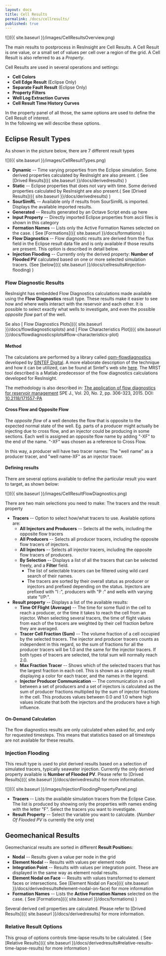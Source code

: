 ```yaml
---
layout: docs
title: Cell Results
permalink: /docs/cellresults/
published: true
---
```


![]({{ site.baseurl }}/images/CellResultsOverview.png)

The main results to postprocess in ResInsight are Cell Results. A Cell Result is one value, or a small set of values per 
cell over a region of the grid. A Cell Result is also referred to as a *Property*.

Cell Results are used in several operations and settings: 

- **Cell Colors**
- **Cell Edge Result** (Eclipse Only)
- **Separate Fault Result** (Eclipse Only)
- **Property Filters**
- **Well Log Extraction Curves** 
- **Cell Result Time History Curves**

In the property panel of all those, the same options are used to define the Cell Result of interest.   
In the following we will describe these options. 

## Eclipse Result Types

As shown in the picture below, there are 7 different result types

![]({{ site.baseurl }}/images/CellResultTypes.png)

- **Dynamic** -- Time varying properties from the Eclipse simulation. Some derived properties calculated by ResInsight are also present. ( See [Drived Results]({{ site.baseurl }}/docs/derivedresults) )
- **Static** -- Eclipse properties that does not vary with time. Some derived properties calculated by ResInsight are also present.( See [Drived Results]({{ site.baseurl }}/docs/derivedresults) )
- **SourSimRL** -- Available only if results from SourSimRL is imported. Displays the available imported results.
- **Generated** -- Results generated by an Octave Script ends up here
- **Input Property** -- Directly imported Eclipse properties from ascii files is shown in this category
- **Formation Names** -- Lists only the Active Formation Names selected on the case.  ( See [Formations]({{ site.baseurl }}/docs/formations) )
- **Flow Diagnostics** -- Flow diagnostic results are derived from the flux field in the Eclipse result data file and is only 
  available if those results are present. This option is described in detail below.
- **Injection Flooding** -- Currently only the derived property: **Number of Flooded PV** calculated based on one or more selected simulation tracers. (See [below]({{ site.baseurl }}/docs/cellresults#injection-flooding)  )

### Flow Diagnostic Results

ResInsight has embedded Flow Diagnostics calculations made available using the **Flow Diagnostics** result type. 
These results make it easier to see how and where wells interact with the reservoir and each other. 
It is possible to select exactly what wells to investigate, and even the possible *opposite flow* part of the well.

Se also [ Flow Diagnostics Plots]({{ site.baseurl }}/docs/flowdiagnosticsplots) and [ Flow Characteristics Plot]({{ site.baseurl }}/docs/flowdiagnosticsplots#flow-characteristics-plot) 

#### Method

The calculations are performed by a library called [opm-flowdiagnostics](https://github.com/OPM/opm-flowdiagnostics) developed by [SINTEF Digital](http://www.sintef.no/sintef-ikt/#/). A more elaborate description of the technique and how it can be  utilized, can be found at Sintef's web site [here](http://www.sintef.no/projectweb/mrst/modules/diagnostics/). The MRST tool described is a Matlab predecessor of the flow diagnostics calculations developed for ResInsight.

The methodology is also described in: 
[The application of flow diagnostics for reservoir management](http://folk.ntnu.no/andreas/papers/diagnostics.pdf) SPE J., Vol. 20, No. 2, pp. 306-323, 2015. DOI: [10.2118/171557-PA](https://dx.doi.org/10.2118/171557-PA)

#### Cross Flow and Opposite Flow

The *opposite flow* of a well denotes the flow that is opposite to the expected normal state of the well. Eg. parts of a producer might actually be injecting due to cross flow, and an injector could be producing in some sections.
Each well is assigned an opposite flow name by adding "-XF" to the end of the name. "-XF" was chosen as a reference to Cross Flow.

In this way, a producer will have two tracer names: The "well name" as a producer tracer, and "well name-XF" as an injector tracer.

#### Defining results 

There are several options available to define the particular result you want to target, as shown below:

![]({{ site.baseurl }}/images/CellResultFlowDiagnostics.png)

There are two main selections you need to make: The tracers and the result property 
- **Tracers** -- Option to select how/what tracers to use. Available options are:
    - **All Injectors and Producers** --  Selects all the wells, including the opposite flow tracers
    - **All Producers** -- Selects all producer tracers, including the opposite flow tracers of injectors.
    - **All Injectors** -- Selects all injector tracers, including the opposite flow tracers of producers.
    - **By Selection** -- Displays a list of all the tracers that can be selected freely, and a **Filter** field. 
       - The list of selectable tracers can be filtered using wild card search of their names.
       - The tracers are sorted by their overall status as producer or injectors and prefixed depending on the status.
         Injectors are prefixed with "I :", producers with "P :" and wells with varying state "I/P:".
- **Result property** -- Displays a list of the available results:
    - **Time Of Flight (Average)** -- The time for some fluid in the cell to reach a producer, 
    or the time it takes to reach the cell from an injector. 
    When selecting several tracers, the time of flight values from each of the tracers are weighted 
    by their cell fraction before they are averaged.
    - **Tracer Cell Fraction (Sum)** -- The volume fraction of a cell occupied by the selected tracers. 
    The injector and producer tracers counts as independent in this regard, so the sum of fractions for 
    all the producer tracers will be 1.0 and the same for the injector tracers. If both types of tracers 
    are selected, the total sum will normally reach 2.0. 
    - **Max Fraction Tracer** -- Shows which of the selected tracers that has the largest fraction in each cell. 
    This is shown as a category result displaying a color for each tracer, and the names in the legend.
    - **Injector Producer Communication** -- The communication in a cell between a set of producers and a set of injectors 
    is calculated as the sum of producer fractions multiplied by the sum of injector fractions in the cell. 
    This produces values between 0.0 and 1.0 where high values indicate that both the injectors and the producers 
    have a high influence.

#### On-Demand Calculation

The flow diagnostics results are only calculated when asked for, and only for requested timesteps. This means that statistics based on all timesteps are not available for these results.


### Injection Flooding

This result type is used to plot derived results based on a selection of simulated tracers, typically seawater injection. Currently the only derived property available is **Number of Flooded PV**. Please refer to [Drived Results]({{ site.baseurl }}/docs/derivedresults) for more information.

![]({{ site.baseurl }}/images/InjectionFloodingPropertyPanel.png)
- **Tracers** -- Lists the available simulation tracers from the Eclipse Case. The list is produced by showing only the properties with names ending with the letter "F". Select the tracers you want to investigate.
- **Result Property** -- Select the variable you want to calculate. (_Number Of Flooded PV_ is currently the only one) 

## Geomechanical Results

Geomechanical results are sorted in different **Result Position**s:
- **Nodal** -- Results given a value per node in the grid
- **Element Nodal** -- Results with values per element node
- **Integration Point** -- Results with values per integration point. These are displayed in the same way as element nodal results. 
- **Element Nodal on Face** -- Results with values transformed to element faces or intersections. 
See [Element Nodal on Face]({{ site.baseurl }}/docs/derivedresults#element-nodal-on-face) for more information 
- **Formation Names** -- Lists the **Active Formation Names** selected on the case. ( See [Formations]({{ site.baseurl }}/docs/formations) )

Several derived cell properties are calculated. Please refer to [Drived Results]({{ site.baseurl }}/docs/derivedresults) for more information.

### Relative Result Options

This group of options controls time-lapse results to be calculated. ( See [Relative Results]({{ site.baseurl }}/docs/derivedresults#relative-results-time-lapse-results) for more information ) 

